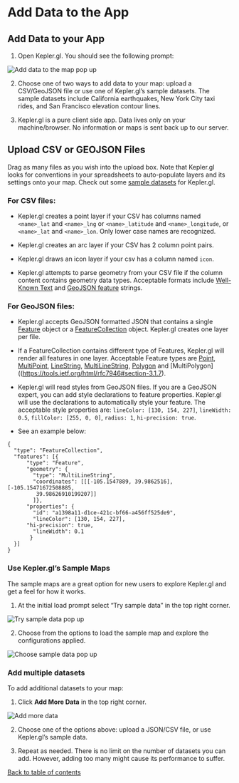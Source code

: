 # Add Data to the App

## Add Data to your App
1. Open Kepler.gl. You should see the following prompt:

![Add data to the map pop up](https://d1a3f4spazzrp4.cloudfront.net/kepler.gl/documentation/image42.png "Add data to the map pop up")

2. Choose one of two ways to add data to your map: upload a CSV/GeoJSON file or use one of Kepler.gl’s sample datasets. The sample datasets include California earthquakes, New York City taxi rides, and San Francisco elevation contour lines.

3. Kepler.gl is a pure client side app. Data lives only on your machine/browser.  No information or maps is sent back up to our server.  

## Upload CSV or GEOJSON Files

Drag as many files as you wish into the upload box. Note that Kepler.gl looks for conventions in your spreadsheets to auto-populate layers and its settings onto your map.
Check out some [sample datasets](https://github.com/uber-web/kepler.gl-data) for Kepler.gl.

### For CSV files:

- Kepler.gl creates a point layer if  your CSV has columns named `<name>_lat` and `<name>_lng` or `<name>_latitude` and `<name>_longitude`, or `<name>_lat` and `<name>_lon`. Only lower case names are recognized.

- Kepler.gl creates an arc layer if your CSV has 2 column point pairs.

- Kepler.gl draws an icon layer if your csv has a column named `icon`.

- Kepler.gl attempts to parse geometry from your CSV file if the column content contains geometry data types. Acceptable formats include [Well-Known Text](http://www.postgis.net/docs/ST_AsText.html) and [GeoJSON feature](http://geojson.org/) strings.

### For GeoJSON files:

- Kepler.gl accepts GeoJSON formatted JSON that contains a single [Feature](https://tools.ietf.org/html/rfc7946#section-3.2) object or a [FeatureCollection](https://tools.ietf.org/html/rfc7946#section-3.3) object. Kepler.gl creates one layer per file.

- If a FeatureCollection contains different type of Features, Kepler.gl will render all features in one layer. Acceptable Feature types are [Point](https://tools.ietf.org/html/rfc7946#section-3.1.2), [MultiPoint](https://tools.ietf.org/html/rfc7946#section-3.1.3), [LineString](https://tools.ietf.org/html/rfc7946#section-3.1.4), [MultiLineString](https://tools.ietf.org/html/rfc7946#section-3.1.5), [Polygon](https://tools.ietf.org/html/rfc7946#section-3.1.6) and [MultiPolygon]((https://tools.ietf.org/html/rfc7946#section-3.1.7).

- Kepler.gl will read styles from GeoJSON files. If you are a GeoJSON expert, you can add style declarations to feature properties. Kepler.gl will use the declarations to automatically style your feature. The acceptable style properties are: `lineColor: [130, 154, 227]`, `lineWidth: 0.5`, `fillColor: [255, 0, 0]`, `radius: 1`, `hi-precision: true`.

- See an example below:
```
{
  "type": "FeatureCollection",
  "features": [{
      "type": "Feature",
      "geometry": {
        "type": "MultiLineString",
        "coordinates": [[[-105.1547889, 39.9862516], [-105.15471672508885,
         39.98626910199207]]
        ]},
      "properties": {
        "id": "a1398a11-d1ce-421c-bf66-a456ff525de9",
        "lineColor": [130, 154, 227],
	  "hi-precision": true,
        "lineWidth": 0.1
       }
  }]
}
```

### Use Kepler.gl’s Sample Maps

The sample maps are a great option for new users to explore Kepler.gl and get a feel for how it works. 

1. At the initial load prompt select “Try sample data” in the top right corner.

![Try sample data pop up](https://d1a3f4spazzrp4.cloudfront.net/kepler.gl/documentation/image2.png "Try sample data pop up")

2. Choose from the options to load the sample map and explore the configurations applied.

![Choose sample data pop up](https://d1a3f4spazzrp4.cloudfront.net/kepler.gl/documentation/image5.png "Choose sample data pop up")

### Add multiple datasets

To add additional datasets to your map:

1. Click __Add More Data__ in the top right corner.

![Add more data](https://d1a3f4spazzrp4.cloudfront.net/kepler.gl/documentation/image22.png "Add more data")

2. Choose one of the options above: upload a JSON/CSV file, or use Kepler.gl’s sample data.

3. Repeat as needed. There is no limit on the number of datasets you can add. However, adding too many might cause its performance to suffer.

[Back to table of contents](../a-introduction.md)
